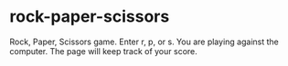 # rock-paper-scissors
Rock, Paper, Scissors game.
Enter r, p, or s.
You are playing against the computer.
The page will keep track of your score.
